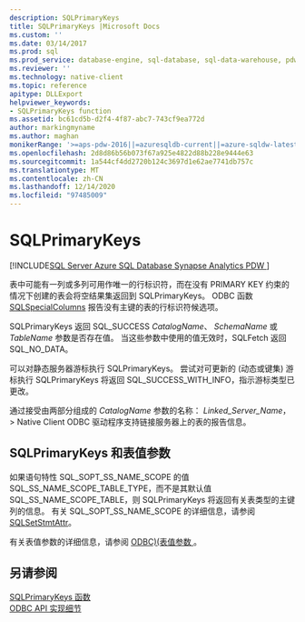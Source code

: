 ```yaml
---
description: SQLPrimaryKeys
title: SQLPrimaryKeys |Microsoft Docs
ms.custom: ''
ms.date: 03/14/2017
ms.prod: sql
ms.prod_service: database-engine, sql-database, sql-data-warehouse, pdw
ms.reviewer: ''
ms.technology: native-client
ms.topic: reference
apitype: DLLExport
helpviewer_keywords:
- SQLPrimaryKeys function
ms.assetid: bc61cd5b-d2f4-4f87-abc7-743cf9ea772d
author: markingmyname
ms.author: maghan
monikerRange: '>=aps-pdw-2016||=azuresqldb-current||=azure-sqldw-latest||>=sql-server-2016||>=sql-server-linux-2017||=azuresqldb-mi-current'
ms.openlocfilehash: 2d8d86b56b073f67a925e4822d88b228e9444e63
ms.sourcegitcommit: 1a544cf4dd2720b124c3697d1e62ae7741db757c
ms.translationtype: MT
ms.contentlocale: zh-CN
ms.lasthandoff: 12/14/2020
ms.locfileid: "97485009"
---
```

# <a name="sqlprimarykeys"></a>SQLPrimaryKeys
[!INCLUDE[SQL Server Azure SQL Database Synapse Analytics PDW ](../../includes/applies-to-version/sql-asdb-asdbmi-asa-pdw.md)]

  表中可能有一列或多列可用作唯一的行标识符，而在没有 PRIMARY KEY 约束的情况下创建的表会将空结果集返回到 SQLPrimaryKeys。 ODBC 函数 [SQLSpecialColumns](../../relational-databases/native-client-odbc-api/sqlspecialcolumns.md) 报告没有主键的表的行标识符候选项。  
  
 SQLPrimaryKeys 返回 SQL_SUCCESS *CatalogName*、 *SchemaName* 或 *TableName* 参数是否存在值。 当这些参数中使用的值无效时，SQLFetch 返回 SQL_NO_DATA。  
  
 可以对静态服务器游标执行 SQLPrimaryKeys。 尝试对可更新的 (动态或键集) 游标执行 SQLPrimaryKeys 将返回 SQL_SUCCESS_WITH_INFO，指示游标类型已更改。  
  
 通过接受由两部分组成的 *CatalogName* 参数的名称： *Linked_Server_Name*，> Native Client ODBC 驱动程序支持链接服务器上的表的报告信息。  
  
## <a name="sqlprimarykeys-and-table-valued-parameters"></a>SQLPrimaryKeys 和表值参数  
 如果语句特性 SQL_SOPT_SS_NAME_SCOPE 的值 SQL_SS_NAME_SCOPE_TABLE_TYPE，而不是其默认值 SQL_SS_NAME_SCOPE_TABLE，则 SQLPrimaryKeys 将返回有关表类型的主键列的信息。 有关 SQL_SOPT_SS_NAME_SCOPE 的详细信息，请参阅 [SQLSetStmtAttr](../../relational-databases/native-client-odbc-api/sqlsetstmtattr.md)。  
  
 有关表值参数的详细信息，请参阅 [ODBC&#41;&#40;表值参数 ](../../relational-databases/native-client-odbc-table-valued-parameters/table-valued-parameters-odbc.md)。  
  
## <a name="see-also"></a>另请参阅  
 [SQLPrimaryKeys 函数](../../odbc/reference/syntax/sqlprimarykeys-function.md)   
 [ODBC API 实现细节](../../relational-databases/native-client-odbc-api/odbc-api-implementation-details.md)  
  
